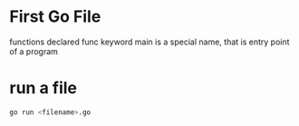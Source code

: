 # First Go File

functions declared func keyword
main is a special name, that is entry point of a program

# run a file

```bash
go run <filename>.go
```
